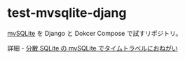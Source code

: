 # test-mvsqlite-djang

[mvSQLite](https://github.com/losfair/mvsqlite) を Django と Dokcer Compose で試すリポジトリ。

詳細 - [分散 SQLite の mvSQLite でタイムトラベルにおねがい](https://zenn.dev/hankei6km/articles/time-travel-in-mvsqlite)
